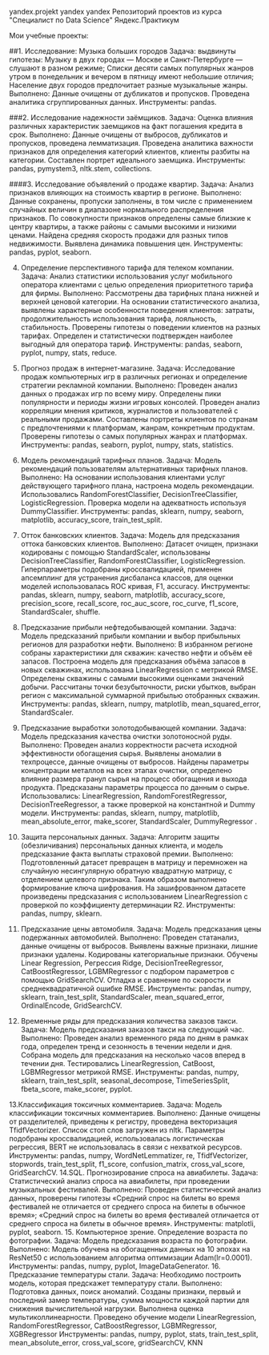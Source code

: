 yandex.projekt
yandex
yandex
Репозиторий проектов из курса "Специалист по Data Science" Яндекс.Практикум

Мои учебные проекты:

##1. Исследование: Музыка больших городов
Задача: выдвинуты гипотезы:
Музыку в двух городах — Москве и Санкт-Петербурге — слушают в разном режиме;
Списки десяти самых популярных жанров утром в понедельник и вечером в пятницу имеют небольшие отличия;
Население двух городов предпочитает разные музыкальные жанры.
Выполнено: Данные очищены от дубликатов и пропусков. Проведена аналитика сгруппированных данных.
Инструменты: pandas.

###2. Исследование надежности заёмщиков.
Задача: Оценка влияния различных характеристик заемщиков на факт погашения кредита в срок.
Выполнено: Данные очищены от выбросов, дубликатов и пропусков, проведена лемматизация. Проведена аналитика важности признаков для определения категорий клиентов, клиенты разбиты на категории. Составлен портрет идеального заемщика.
Инструменты: pandas, pymystem3, nltk.stem, collections.

####3. Исследование объявлений о продаже квартир.
Задача: Анализ признаков влияющих на стоимость квартир в регионе.
Выполнено: Данные сохранены, пропуски заполнены, в том числе с применением случайных величин в диапазоне нормального распределения признаков. По совокупности признаков определены самые близкие к центру квартиры, а также районы с самыми высокими и низкими ценами. Найдена средняя скорость продажи для разных типов недвижимости. Выявлена динамика повышения цен.
Инструменты: pandas, pyplot, seaborn.

4. Определение перспективного тарифа для телеком компании.
Задача: Анализ статистики использования услуг мобильного оператора клиентами с целью определения приоритетного тарифа для фирмы.
Выполнено: Рассмотрены два тарифных плана нижней и верхней ценовой категории. На основании статистического анализа, выявлены характерные особенности поведения клиентов: затраты, продолжительность использования тарифа, лояльность, стабильность. Проверены гипотезы о поведении клиентов на разных тарифах. Определен и статистически подтвержден наиболее выгодный для оператора тариф.
Инструменты: pandas, seaborn, pyplot, numpy, stats, reduce.

5. Прогноз продаж в интернет-магазине.
Задача: Исследование продаж компьютерных игр в различных регионах и определение стратегии рекламной компании.
Выполнено: Проведен анализ данных о продажах игр по всему миру. Определены пики популярности и периоды жизни игровых консолей. Проведен анализ корреляции мнения критиков, журналистов и пользователей с реальными продажами. Составлены портреты клиентов по странам с предпочтениями к платформам, жанрам, конкретным продуктам. Проверены гипотезы о самых популярных жанрах и платформах.
Инструменты: pandas, seaborn, pyplot, numpy, stats, statistics.

6. Модель рекомендаций тарифных планов.
Задача: Модель рекомендаций пользователям альтернативных тарифных планов.
Выполнено: На основании использования клиентами услуг действующего тарифного плана, настроена модель рекомендации. Использовались RandomForestClassifier, DecisionTreeClassifier, LogisticRegression. Проверка модели на адекватность используя DummyClassifier.
Инструменты: pandas, sklearn, numpy, seaborn, matplotlib, accuracy_score, train_test_split.

7. Отток банковских клиентов.
Задача: Модель для предсказания оттока банковских клиентов.
Выполнено: Датасет очищен, признаки кодированы с помощью StandardScaler, использованы DecisionTreeClassifier, RandomForestClassifier, LogisticRegression. Гиперпараметры подобраны кроссвалидацией, применен апсемплинг для устранения дисбаланса классов, для оценки моделей использовалась ROC кривая, F1, accuracy.
Инструменты: pandas, sklearn, numpy, seaborn, matplotlib, accuracy_score, precision_score, recall_score, roc_auc_score, roc_curve, f1_score, StandardScaler, shuffle.
8. Предсказание прибыли нефтедобывающей компании.
Задача: Модель предсказаний прибыли компании и выбор прибыльных регионов для разработки нефти.
Выполнено: В избранном регионе собраны характеристики для скважин: качество нефти и объём её запасов. Построена модель для предсказания объёма запасов в новых скважинах, использована LinearRegression с метрикой RMSE. Определены скважины с самыми высокими оценками значений добычи. Рассчитаны точки безубыточности, риски убытков, выбран регион с максимальной суммарной прибылью отобранных скважин.
Инструменты: pandas, sklearn, numpy, matplotlib, mean_squared_error, StandardScaler.
9. Предсказание выработки золотодобывающей компании.
Задача: Модель предсказания качества очистки золотоносной руды.
Выполнено: Проведен анализ корректности расчета исходной эффективности обогащения сырья. Выявлены аномалии в техпроцессе, данные очищены от выбросов. Найдены параметры концентрации металлов на всех этапах очистки, определено влияние размера гранул сырья на процесс обогащения и выхода продукта. Предсказаны параметры процесса по данным о сырье. Использовались: LinearRegression, RandomForestRegressor, DecisionTreeRegressor, а также проверкой на константной и Dummy модели.
Инструменты: pandas, sklearn, numpy, matplotlib, mean_absolute_error, make_scorer, StandardScaler, DummyRegressor .

10. Защита персональных данных.
Задача: Алгоритм защиты (обезличивания) персональных данных клиента, и модель предсказание факта выплаты страховой премии.
Выполнено: Подготовленный датасет превращен в матрицу и перемножен на случайную несингулярную обратную квадратную матрицу, с отделением целевого признака. Таким образом выполнено формирование ключа шифрования. На зашифрованном датасете произведены предсказания с использованием LinearRegression с проверкой по коэффициенту детерминации R2.
Инструменты: pandas, numpy, sklearn.

11. Предсказание цены автомобиля.
Задача: Модель предсказания цены подержанных автомобилей.
Выполнено: Проведен статанализ, данные очищены от выбросов. Выявлены важные признаки, лишние признаки удалены. Кодированы категориальные признаки. Обучены Linear Regression, Регрессия Ridge, DecisionTreeRegressor, CatBoostRegressor, LGBMRegressor с подбором параметров с помощью GridSearchCV. Отладка и сравнение по скорости и среднеквадратичной ошибке RMSE.
Инструменты: pandas, numpy, sklearn, train_test_split, StandardScaler, mean_squared_error, OrdinalEncode, GridSearchCV.

12. Временные ряды для предсказания количества заказов такси.
Задача: Модель предсказания заказов такси на следующий час.
Выполнено: Проведен анализ временного ряда по дням в рамках года, определен тренд и сезонность в течении недели и дня. Собрана модель для предсказания на несколько часов вперед в течении дня. Тестировались LinearRegression, CatBoost, LGBMRegressor метрикой RMSE.
Инструменты: pandas, numpy, sklearn, train_test_split, seasonal_decompose, TimeSeriesSplit, fbeta_score, make_scorer, pyplot.

13.Классификация токсичных комментариев.
Задача: Модель классификации токсичных комментариев.
Выполнено: Данные очищены от разделителей, приведены к регистру, проведена векторизация TfidfVectorizer. Список стоп слов загружен из nltk. Параметры подобраны кроссвалидацией, использовалась логистическая регрессия, BERT не использовалась в связи с нехваткой ресурсов. Инструменты: pandas, numpy, WordNetLemmatizer, re, TfidfVectorizer, stopwords, train_test_split, f1_score, confusion_matrix, cross_val_score, GridSearchCV.
14.SQL. Прогнозирование спроса на авиабилеты.
Задача: Статистический анализ спроса на авиабилеты, при проведении музыкальных фестивалей.
Выполнено: Проведен статистический анализ данных, проверены гипотезы «Средний спрос на билеты во время фестивалей не отличается от среднего спроса на билеты в обычное время»; «Средний спрос на билеты во время фестивалей отличается от среднего спроса на билеты в обычное время». Инструменты: matplotli, pyplot, seaborn.
15. Компьютерное зрение. Определение возраста по фотографии.
Задача: Модель предсказания возраста по фотографии.
Выполнено: Модель обучена на обогащенных данных на 10 эпохах на ResNet50 с использованием алгоритма оптимизации Adam(lr=0.0001). Инструменты: pandas, numpy, pyplot, ImageDataGenerator.
16. Предсказание температуры стали.
Задача: Необходимо построить модель, которая предскажет температуру стали.
Выполнено: Подготовка данных, поиск аномалий. Созданы признаки, первый и последний замер температуры, сумма мощности каждой партии для снижения вычислительной нагрузки. Выполнена оценка мультиколлинеарности. Проведено обучение модели LinearRegression, RandomForestRegressor, CatBoostRegressor, LGBMRegressor, XGBRegressor Инструменты: pandas, numpy, pyplot, stats, train_test_split, mean_absolute_error, cross_val_score, gridSearchCV, KNN

